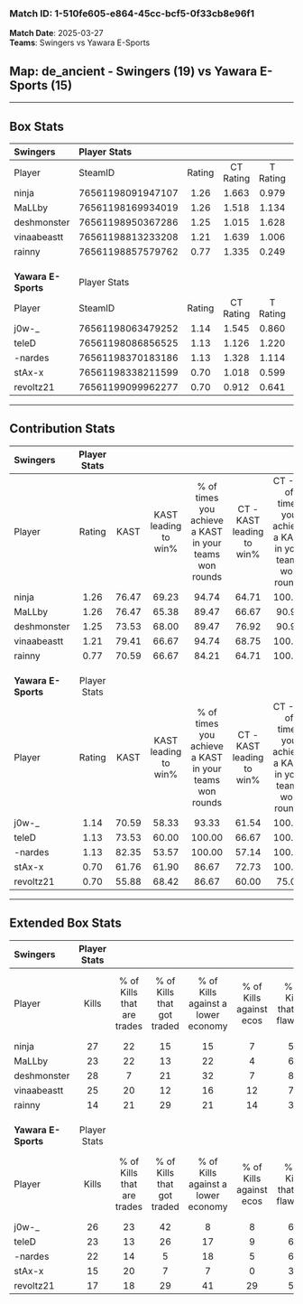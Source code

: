 ### Match ID: 1-510fe605-e864-45cc-bcf5-0f33cb8e96f1  
**Match Date**: 2025-03-27  
**Teams**: Swingers vs Yawara E-Sports  

## **Map**: de_ancient - Swingers (19) vs Yawara E-Sports (15)  
---  

## Box Stats  

| **Swingers**        | Player Stats      |        |           |          |       |      |       |         |        |      |     |
| :- | :- | :-: | :-: | :-: | :-: | :-: | :-: | :-: | :-: | :-: | :-: |
| Player              | SteamID           | Rating | CT Rating | T Rating | KAST  | ADR  | Kills | Assists | Deaths | K/D  | HS% |
| ninja               | 76561198091947107 |  1.26  |   1.663   |  0.979   | 76.47 | 73.7 |  27   |    6    |   19   | 1.42 | 44  |
| MaLLby              | 76561198169934019 |  1.26  |   1.518   |  1.134   | 76.47 | 92.9 |  23   |   13    |   18   | 1.28 | 60  |
| deshmonster         | 76561198950367286 |  1.25  |   1.015   |  1.628   | 73.53 | 82.8 |  28   |    7    |   22   | 1.27 | 50  |
| vinaabeastt         | 76561198813233208 |  1.21  |   1.639   |  1.006   | 79.41 | 74.6 |  25   |    9    |   21   | 1.19 | 56  |
| rainny              | 76561198857579762 |  0.77  |   1.335   |  0.249   | 70.59 | 55.3 |  14   |    6    |   23   | 0.61 | 28  |
|                     |                   |        |           |          |       |      |       |         |        |      |     |
|                     |                   |        |           |          |       |      |       |         |        |      |     |
|                     |                   |        |           |          |       |      |       |         |        |      |     |
| **Yawara E-Sports** | Player Stats      |        |           |          |       |      |       |         |        |      |     |
| Player              | SteamID           | Rating | CT Rating | T Rating | KAST  | ADR  | Kills | Assists | Deaths | K/D  | HS% |
| j0w-_               | 76561198063479252 |  1.14  |   1.545   |  0.860   | 70.59 | 79.9 |  26   |    4    |   23   | 1.13 | 57  |
| teleD               | 76561198086856525 |  1.13  |   1.126   |  1.220   | 73.53 | 85.5 |  23   |   11    |   23   | 1.00 | 52  |
| -nardes             | 76561198370183186 |  1.13  |   1.328   |  1.114   | 82.35 | 66.3 |  22   |    9    |   21   | 1.05 | 27  |
| stAx-x              | 76561198338211599 |  0.70  |   1.018   |  0.599   | 61.76 | 52.8 |  15   |   10    |   25   | 0.60 | 46  |
| revoltz21           | 76561199099962277 |  0.70  |   0.912   |  0.641   | 55.88 | 51.9 |  17   |    8    |   25   | 0.68 | 29  |
---  

## Contribution Stats  

| **Swingers**        | Player Stats |       |                      |                                                        |                           |                                                             |                          |                                                            |
| :- | :-: | :-: | :-: | :-: | :-: | :-: | :-: | :-: |
| Player              |    Rating    | KAST  | KAST leading to win% | % of times you achieve a KAST in your teams won rounds | CT - KAST leading to win% | CT - % of times you achieve a KAST in your teams won rounds | T - KAST leading to win% | T - % of times you achieve a KAST in your teams won rounds |
| ninja               |     1.26     | 76.47 |        69.23         |                         94.74                          |           64.71           |                           100.00                            |          77.78           |                           87.50                            |
| MaLLby              |     1.26     | 76.47 |        65.38         |                         89.47                          |           66.67           |                            90.91                            |          63.64           |                           87.50                            |
| deshmonster         |     1.25     | 73.53 |        68.00         |                         89.47                          |           76.92           |                            90.91                            |          58.33           |                           87.50                            |
| vinaabeastt         |     1.21     | 79.41 |        66.67         |                         94.74                          |           68.75           |                           100.00                            |          63.64           |                           87.50                            |
| rainny              |     0.77     | 70.59 |        66.67         |                         84.21                          |           64.71           |                           100.00                            |          71.43           |                           62.50                            |
|                     |              |       |                      |                                                        |                           |                                                             |                          |                                                            |
|                     |              |       |                      |                                                        |                           |                                                             |                          |                                                            |
|                     |              |       |                      |                                                        |                           |                                                             |                          |                                                            |
| **Yawara E-Sports** | Player Stats |       |                      |                                                        |                           |                                                             |                          |                                                            |
| Player              |    Rating    | KAST  | KAST leading to win% | % of times you achieve a KAST in your teams won rounds | CT - KAST leading to win% | CT - % of times you achieve a KAST in your teams won rounds | T - KAST leading to win% | T - % of times you achieve a KAST in your teams won rounds |
| j0w-_               |     1.14     | 70.59 |        58.33         |                         93.33                          |           61.54           |                           100.00                            |          54.55           |                           85.71                            |
| teleD               |     1.13     | 73.53 |        60.00         |                         100.00                         |           66.67           |                           100.00                            |          53.85           |                           100.00                           |
| -nardes             |     1.13     | 82.35 |        53.57         |                         100.00                         |           57.14           |                           100.00                            |          50.00           |                           100.00                           |
| stAx-x              |     0.70     | 61.76 |        61.90         |                         86.67                          |           72.73           |                           100.00                            |          50.00           |                           71.43                            |
| revoltz21           |     0.70     | 55.88 |        68.42         |                         86.67                          |           60.00           |                            75.00                            |          77.78           |                           100.00                           |
---  

## Extended Box Stats  

| **Swingers**        | Player Stats |                            |                            |                                    |                         |                              |                                 |        |                             |                                     |                          |                               |                            |
| :- | :-: | :-: | :-: | :-: | :-: | :-: | :-: | :-: | :-: | :-: | :-: | :-: | :-: |
| Player              |    Kills     | % of Kills that are trades | % of Kills that got traded | % of Kills against a lower economy | % of Kills against ecos | % of Kills that are flawless | % of Kills that are close duels | Deaths | % of Deaths that get traded | % of Deaths against a lower economy | % of Deaths against ecos | % of Deaths that are flawless | % of Deaths that are close |
| ninja               |      27      |             22             |             15             |                 15                 |            7            |              59              |                0                |   19   |             26              |                 16                  |            0             |              42               |             0              |
| MaLLby              |      23      |             22             |             13             |                 22                 |            4            |              61              |                9                |   18   |             28              |                 22                  |            0             |              39               |             22             |
| deshmonster         |      28      |             7              |             21             |                 32                 |            7            |              82              |                4                |   22   |             14              |                 18                  |            0             |              82               |             5              |
| vinaabeastt         |      25      |             20             |             12             |                 16                 |           12            |              76              |                0                |   21   |             38              |                 24                  |            0             |              67               |             5              |
| rainny              |      14      |             21             |             29             |                 21                 |           14            |              36              |                0                |   23   |             13              |                 22                  |            0             |              61               |             9              |
|                     |              |                            |                            |                                    |                         |                              |                                 |        |                             |                                     |                          |                               |                            |
|                     |              |                            |                            |                                    |                         |                              |                                 |        |                             |                                     |                          |                               |                            |
|                     |              |                            |                            |                                    |                         |                              |                                 |        |                             |                                     |                          |                               |                            |
| **Yawara E-Sports** | Player Stats |                            |                            |                                    |                         |                              |                                 |        |                             |                                     |                          |                               |                            |
| Player              |    Kills     | % of Kills that are trades | % of Kills that got traded | % of Kills against a lower economy | % of Kills against ecos | % of Kills that are flawless | % of Kills that are close duels | Deaths | % of Deaths that get traded | % of Deaths against a lower economy | % of Deaths against ecos | % of Deaths that are flawless | % of Deaths that are close |
| j0w-_               |      26      |             23             |             42             |                 8                  |            8            |              65              |               12                |   23   |              9              |                  9                  |            4             |              70               |             4              |
| teleD               |      23      |             13             |             26             |                 17                 |            9            |              65              |                9                |   23   |             13              |                 13                  |            9             |              65               |             9              |
| -nardes             |      22      |             14             |             5              |                 18                 |            5            |              68              |                5                |   21   |             24              |                  5                  |            0             |              67               |             0              |
| stAx-x              |      15      |             20             |             7              |                 7                  |            0            |              33              |               13                |   25   |             24              |                 12                  |            8             |              64               |             0              |
| revoltz21           |      17      |             18             |             29             |                 41                 |           29            |              53              |                0                |   25   |             16              |                  8                  |            0             |              64               |             0              |

